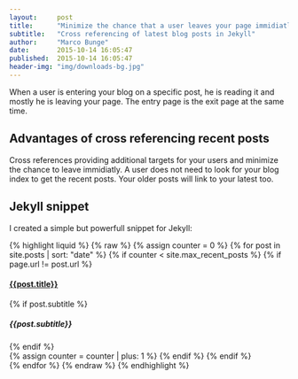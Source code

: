 ```yaml
---
layout:     post
title:      "Minimize the chance that a user leaves your page immidiatly"
subtitle:   "Cross referencing of latest blog posts in Jekyll"
author:     "Marco Bunge"
date:       2015-10-14 16:05:47
published:  2015-10-14 16:05:47
header-img: "img/downloads-bg.jpg"
---
```


When a user is entering your blog on a specific post, he is reading it and mostly he is leaving your page. The entry page is
the exit page at the same time.

## Advantages of cross referencing recent posts

Cross references providing additional targets for your users and minimize the chance to leave immidiatly. A user does not need 
to look for your blog index to get the recent posts. Your older posts will link to your latest too.

## Jekyll snippet

I created a simple but powerfull snippet for Jekyll:

{% highlight liquid %}
{% raw %}
{% assign counter = 0 %}
{% for post in site.posts | sort: "date" %}
    {% if counter < site.max_recent_posts %}
        {% if page.url != post.url %}
            <article class="col-xs-12 col-md-4">
                <h4><a href="{{post.url | prepend: site.baseurl}}">{{post.title}}</a></h4>
                {% if post.subtitle %}<h5>{{post.subtitle}}</h5>{% endif %}  
            </article>
            {% assign counter = counter | plus: 1 %}
        {% endif %}
    {% endif %}    
{% endfor %}
{% endraw %} 
{% endhighlight %}
